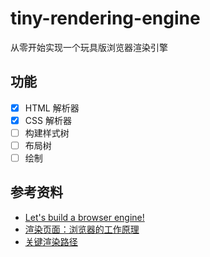 # tiny-rendering-engine
从零开始实现一个玩具版浏览器渲染引擎
## 功能
* [x] HTML 解析器
* [x] CSS 解析器
* [ ] 构建样式树
* [ ] 布局树
* [ ] 绘制

## 参考资料
* [Let's build a browser engine!](https://limpet.net/mbrubeck/2014/08/08/toy-layout-engine-1.html)
* [渲染页面：浏览器的工作原理](https://developer.mozilla.org/zh-CN/docs/Web/Performance/How_browsers_work)
* [关键渲染路径](https://developer.mozilla.org/zh-CN/docs/Web/Performance/Critical_rendering_path)
